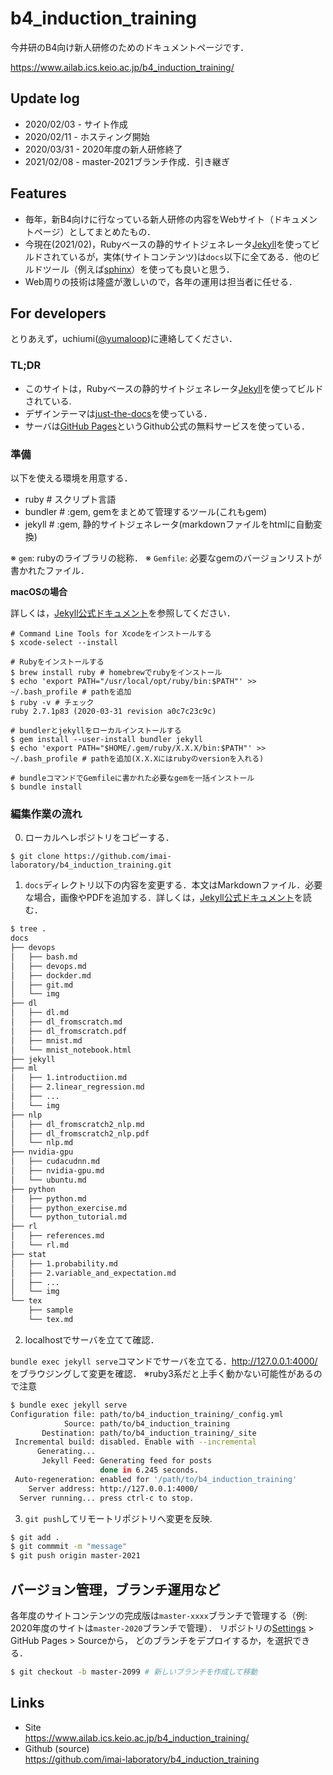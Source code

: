 # b4_induction_training

今井研のB4向け新人研修のためのドキュメントページです．

https://www.ailab.ics.keio.ac.jp/b4_induction_training/

## Update log

- 2020/02/03 - サイト作成
- 2020/02/11 - ホスティング開始
- 2020/03/31 - 2020年度の新人研修終了
- 2021/02/08 - master-2021ブランチ作成．引き継ぎ

## Features

- 毎年，新B4向けに行なっている新人研修の内容をWebサイト（ドキュメントページ）としてまとめたもの．
- 今現在(2021/02)，Rubyベースの静的サイトジェネレータ[Jekyll](https://jekyllrb.com/)を使ってビルドされているが，実体(サイトコンテンツ)は`docs`以下に全てある．他のビルドツール（例えば[sphinx](https://www.sphinx-doc.org/ja/master/)）を使っても良いと思う．
- Web周りの技術は隆盛が激しいので，各年の運用は担当者に任せる．

## For developers

とりあえず，uchiumi([@yumaloop](https://github.com/yumaloop))に連絡してください．

### TL;DR

- このサイトは，Rubyベースの静的サイトジェネレータ[Jekyll](https://jekyllrb.com/)を使ってビルドされている.
- デザインテーマは[just-the-docs](https://github.com/pmarsceill/just-the-docs)を使っている．
- サーバは[GitHub Pages](https://pages.github.com/)というGithub公式の無料サービスを使っている．

### 準備

以下を使える環境を用意する．

- ruby # スクリプト言語
- bundler # :gem, gemをまとめて管理するツール(これもgem)
- jekyll # :gem, 静的サイトジェネレータ(markdownファイルをhtmlに自動変換)

※ `gem`: rubyのライブラリの総称．
※ `Gemfile`: 必要なgemのバージョンリストが書かれたファイル．

**macOSの場合**

詳しくは，[Jekyll公式ドキュメント](http://jekyllrb-ja.github.io/docs/installation/macos/)を参照してください．

```
# Command Line Tools for Xcodeをインストールする
$ xcode-select --install

# Rubyをインストールする
$ brew install ruby # homebrewでrubyをインストール
$ echo 'export PATH="/usr/local/opt/ruby/bin:$PATH"' >> ~/.bash_profile # pathを追加
$ ruby -v # チェック
ruby 2.7.1p83 (2020-03-31 revision a0c7c23c9c)

# bundlerとjekyllをローカルインストールする
$ gem install --user-install bundler jekyll
$ echo 'export PATH="$HOME/.gem/ruby/X.X.X/bin:$PATH"' >> ~/.bash_profile # pathを追加(X.X.Xにはrubyのversionを入れる)

# bundleコマンドでGemfileに書かれた必要なgemを一括インストール
$ bundle install
```

### 編集作業の流れ

0. ローカルへレポジトリをコピーする．

```
$ git clone https://github.com/imai-laboratory/b4_induction_training.git
```

1. `docs`ディレクトリ以下の内容を変更する．本文はMarkdownファイル．必要な場合，画像やPDFを追加する．詳しくは，[Jekyll公式ドキュメント](http://jekyllrb-ja.github.io/docs/)を読む．

```bash
$ tree .
docs
├── devops
│   ├── bash.md
│   ├── devops.md
│   ├── dockder.md
│   ├── git.md
│   └── img
├── dl
│   ├── dl.md
│   ├── dl_fromscratch.md
│   ├── dl_fromscratch.pdf
│   ├── mnist.md
│   └── mnist_notebook.html
├── jekyll
├── ml
│   ├── 1.introductiion.md
│   ├── 2.linear_regression.md
│   ├── ...
│   └── img
├── nlp
│   ├── dl_fromscratch2_nlp.md
│   ├── dl_fromscratch2_nlp.pdf
│   └── nlp.md
├── nvidia-gpu
│   ├── cudacudnn.md
│   ├── nvidia-gpu.md
│   └── ubuntu.md
├── python
│   ├── python.md
│   ├── python_exercise.md
│   └── python_tutorial.md
├── rl
│   ├── references.md
│   └── rl.md
├── stat
│   ├── 1.probability.md
│   ├── 2.variable_and_expectation.md
│   ├── ...
│   └── img
└── tex
    ├── sample
    └── tex.md

```

2. localhostでサーバを立てて確認．

`bundle exec jekyll serve`コマンドでサーバを立てる．http://127.0.0.1:4000/ をブラウジングして変更を確認．
※ruby3系だと上手く動かない可能性があるので注意

```bash
$ bundle exec jekyll serve
Configuration file: path/to/b4_induction_training/_config.yml
            Source: path/to/b4_induction_training
       Destination: path/to/b4_induction_training/_site
 Incremental build: disabled. Enable with --incremental
      Generating...
       Jekyll Feed: Generating feed for posts
                    done in 6.245 seconds.
 Auto-regeneration: enabled for '/path/to/b4_induction_training'
    Server address: http://127.0.0.1:4000/
  Server running... press ctrl-c to stop.
```

3. `git push`してリモートリポジトリへ変更を反映.

```bash
$ git add .
$ git commmit -m "message"
$ git push origin master-2021
```

## バージョン管理，ブランチ運用など

各年度のサイトコンテンツの完成版は`master-xxxx`ブランチで管理する（例: 2020年度のサイトは`master-2020`ブランチで管理）．
リポジトリの[Settings](https://github.com/imai-laboratory/b4_induction_training/settings) > GitHub Pages > Sourceから，
どのブランチをデプロイするか，を選択できる．

```bash
$ git checkout -b master-2099 # 新しいブランチを作成して移動
```

## Links

- Site<br>
https://www.ailab.ics.keio.ac.jp/b4_induction_training/
- Github (source)<br>
https://github.com/imai-laboratory/b4_induction_training 
